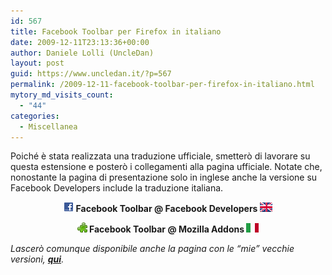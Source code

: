 ```yaml
---
id: 567
title: Facebook Toolbar per Firefox in italiano
date: 2009-12-11T23:13:36+00:00
author: Daniele Lolli (UncleDan)
layout: post
guid: https://www.uncledan.it/?p=567
permalink: /2009-12-11-facebook-toolbar-per-firefox-in-italiano.html
mytory_md_visits_count:
  - "44"
categories:
  - Miscellanea
---
```

Poiché è stata realizzata una traduzione ufficiale, smetterò di lavorare su questa estensione e posterò i collegamenti alla pagina ufficiale. Notate che, nonostante la pagina di presentazione solo in inglese anche la versione su Facebook Developers include la traduzione italiana.

<p style="text-align: center;">
  <strong><img class="alignnone" src="/wp-content/uploads/showyourself_images/facebook.png" alt="" width="16" height="16" /></strong><strong> </strong><strong>Facebook Toolbar @ Facebook Developers</strong><strong> </strong><span style="color: #ff0000;"><em><img class="alignnone size-full wp-image-149" title="uk-flag-xsmall" src="/wp-content/uploads/2009/03/uk-flag-xsmall.gif" alt="uk-flag-xsmall" width="20" height="15" /> </em></span>
</p>

<p style="text-align: center;">
  <strong><img class="alignnone size-full wp-image-561" title="firefox-addons-favicon" src="/wp-content/uploads/2009/03/firefox-addons-favicon.png" alt="firefox-addons-favicon" width="16" height="16" /></strong><strong> </strong><strong>Facebook Toolbar @ Mozilla Addons</strong><strong> </strong><span style="color: #ff0000;"><em><img class="alignnone size-full wp-image-152" title="it-flag-xsmall" src="/wp-content/uploads/2009/03/it-flag-xsmall.gif" alt="it-flag-xsmall" width="20" height="15" /> </em></span>
</p>

_Lascerò comunque disponibile anche la pagina con le &#8220;mie&#8221; vecchie versioni, <a href="https://www.uncledan.it/progetti/vecchi-progetti/facebook-toolbar-per-firefox-in-italiano/" target="_self"><strong>qui</strong></a>._